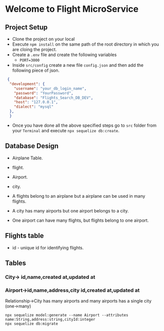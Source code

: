 # Welcome to Flight MicroService

## Project Setup

- Clone the project on your local
- Execute `npm install` on the same path of the root directory in which you are cloing the project.
- Create a `.env` file and create the following variables
  - `PORT=3000`
- Inside `src/config` create a new file `config.json` and then add the following piece of json.

```JSON
 {
  "development": {
    "username": "your_db_login_name",
    "password": "YourPassword",
    "database": "Flights_Search_DB_DEV",
    "host": "127.0.0.1", 
    "dialect": "mysql"
  },
  }
```

- Once you have done all the above specified steps go to `src` folder from your `Terminal` and
  execute `npx sequelize db:create`.

## Database Design

- Airplane Table.
- flight.
- Airport.
- city.

- A flights belong to an airplane but a airplane can be used in many flights.
- A city has many airports but one airport belongs to a city.
- One airport can have many flights, but flights belong to one airport.

## Flights table

- id - unique id for identifying flights.

## Tables

### City-> id,name,created at,updated at

### Airport->id,name,address,city id,created at,updated at

  Relationship->City has many airports and many airports has a single city (one->many)

```node
npx sequelize model:generate --name Airport --attributes name:String,address:string,cityId:integer
npx sequelize db:migrate
```
